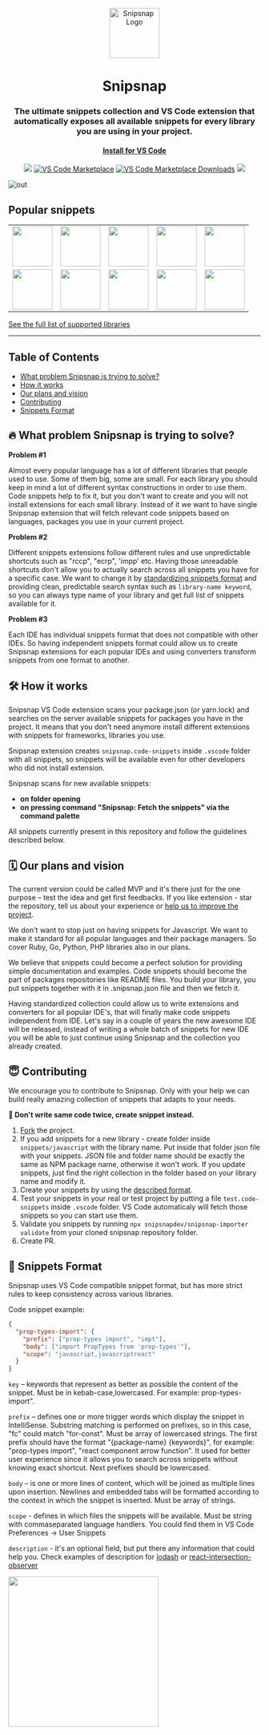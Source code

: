 <p align="center">
<img width="100" src="https://user-images.githubusercontent.com/2697570/85011968-9ac90c80-b162-11ea-9960-1429cb5f409f.png" alt="Snipsnap Logo"/></p>
<h1 align="center">Snipsnap</h1>
<h3 align="center">The ultimate snippets collection and VS Code extension that automatically exposes all available snippets for every library you are using in your project.</h3>
<h4 align="center">
<a href="https://marketplace.visualstudio.com/items?itemName=snipsnapdev.snipsnap-vscode">Install for VS Code
</a>
</h4>

<p align="center">
  <img src="https://img.shields.io/github/license/snipsnapdev/snipsnap"/>
  <a href="https://marketplace.visualstudio.com/items?itemName=snipsnapdev.snipsnap-vscode">
    <img alt="VS Code Marketplace" src="https://img.shields.io/visual-studio-marketplace/v/snipsnapdev.snipsnap-vscode"></a>
  <a href="https://marketplace.visualstudio.com/items?itemName=snipsnapdev.snipsnap-vscode">
    <img alt="VS Code Marketplace Downloads" src="https://img.shields.io/visual-studio-marketplace/d/snipsnapdev.snipsnap-vscode"></a>
  <a href="https://twitter.com/snipsnap_dev"><img src="https://img.shields.io/twitter/follow/snipsnap_dev?style=social"/></a>
</p>

![out](https://user-images.githubusercontent.com/2697570/73568644-23bc0180-4469-11ea-8b64-843c7a9a92d2.gif)

<h2>Popular snippets</h2>
<table>
  <tbody>
   <tr>
  <td valign="middle" align="center">
<img width="80px" src="https://user-images.githubusercontent.com/2697570/85336537-0b638680-b4df-11ea-874a-a8373f7a1cc3.png" />
 </td>
 <td valign="middle" align="center">
<img width="80px" src="https://user-images.githubusercontent.com/2697570/82653674-db933b80-9c1f-11ea-9731-7b8e0d1ab05c.png" />
 </td>
 <td valign="middle" align="center"><img width="80px" src="https://user-images.githubusercontent.com/2697570/82653826-15644200-9c20-11ea-8fe8-b0db379c83a3.png"/>
 </td>
  <td valign="middle" align="center">
<img width="80px" src="https://user-images.githubusercontent.com/2697570/85336364-c63f5480-b4de-11ea-9014-e55eeb0eda93.png" />
 </td>
     <td valign="middle" align="center"><img width="80px" src="https://user-images.githubusercontent.com/2697570/82654143-90c5f380-9c20-11ea-9587-928a51c06839.png"/>
 </td>
 </tr><tr>
 </td>
     <td valign="middle" align="center"><img width="80px" src="https://user-images.githubusercontent.com/2697570/85003657-c8a85400-b156-11ea-938e-8577eea635a6.jpg"/>
 </td>
         <td valign="middle" align="center"><img width="80px" src="https://user-images.githubusercontent.com/2697570/82654470-147fe000-9c21-11ea-9975-a79b3721b8f6.png"/>
 </td>
             <td valign="middle" align="center"><img width="80px" src="https://user-images.githubusercontent.com/2697570/82654869-a2f46180-9c21-11ea-8034-71f63bcd8389.png"/>
 </td>
    <td valign="middle" align="center">
<img width="80px" src="https://user-images.githubusercontent.com/2697570/85336667-4960aa80-b4df-11ea-996b-b9db80756f34.png" />
 </td>
      <td valign="middle" align="center">
<img width="80px" src="https://user-images.githubusercontent.com/2697570/85395351-44880f00-b550-11ea-8815-744aa64ecac6.png" />
 </td>
 </tr>
    </tbody>
</table>
<p><a href="https://github.com/snipsnapdev/snipsnap/tree/master/snippets/javascript">See the full list of supported libraries</a></p>

---
## Table of Contents
- [What problem Snipsnap is trying to solve?](https://github.com/snipsnapdev/snipsnap#-what-problem-snipsnap-is-trying-to-solve)
- [How it works](https://github.com/snipsnapdev/snipsnap#%EF%B8%8F-how-it-works)
- [Our plans and vision](https://github.com/snipsnapdev/snipsnap#%EF%B8%8F-our-plans-and-vision)
- [Contributing](https://github.com/snipsnapdev/snipsnap#-contributing)
- [Snippets Format](https://github.com/snipsnapdev/snipsnap#-snippets-format)

## 🔥 What problem Snipsnap is trying to solve?

**Problem #1**

Almost every popular language has a lot of different libraries that people used to use. Some of them big, some are small. For each library you should keep in mind a lot of different syntax constructions in order to use them. Code snippets help to fix it, but you don't want to create and you will not install extensions for each small library. Instead of it we want to have single Snipsnap extension that will fetch relevant code snippets based on languages, packages you use in your current project.

**Problem #2**

Different snippets extensions follow different rules and use unpredictable shortcuts such as "rccp", "ecrp", 'impp' etc. Having those unreadable shortcuts don't allow you to actually search across all snippets you have for a specific case. We want to change it by [standardizing snippets format](https://github.com/snipsnapdev/snipsnap#snippets-format) and providing clean, predictable search syntax such as `library-name keyword`, so you can always type name of your library and get full list of snippets available for it.

**Problem #3**

Each IDE has individual snippets format that does not compatible with other IDEs. So having independent snippets format could allow us to create Snipsnap extensions for each popular IDEs and using converters transform snippets from one format to another.

## 🛠️ How it works
Snipsnap VS Code extension scans your package.json (or yarn.lock) and searches on the server available snippets for packages you have in the project. It means that you don't need anymore install different extensions with snippets for frameworks, libraries you use. 

Snipsnap extension creates `snipsnap.code-snippets` inside `.vscode` folder with all snippets, so snippets will be available even for other developers who did not install extension.

Snipsnap scans for new available snippets:

- **on folder opening**
- **on pressing command "Snipsnap: Fetch the snippets" via the command palette**

All snippets currently present in this repository and follow the guidelines described below.


## 🗓️ Our plans and vision

The current version could be called MVP and it's there just for the one purpose – test the idea and get first feedbacks. If you like extension - star the repository, tell us about your experience or [help us to improve the project](https://github.com/snipsnapdev/snipsnap#contributing).

We don't want to stop just on having snippets for Javascript. We want to make it standard for all popular languages and their package managers. So cover Ruby, Go, Python, PHP libraries also in our plans.

We believe that snippets could become a perfect solution for providing simple documentation and examples. Code snippets should become the part of packages repositories like README files. You build your library, you put snippets together with it in .snipsnap.json file and then we fetch it.

Having standardized collection could allow us to write extensions and converters for all popular IDE's, that will finally make code snippets independent from IDE. Let's say in a couple of years the new awesome IDE will be released, instead of writing a whole batch of snippets for new IDE you will be able to just continue using Snipsnap and the collection you already created.

## 😇 Contributing

We encourage you to contribute to Snipsnap. Only with your help we can build really amazing collection of snippets that adapts to your needs. 

**🙏 Don't write same code twice, create snippet instead.**

1. [Fork](https://help.github.com/en/github/getting-started-with-github/fork-a-repo) the project.
2. If you add snippets for a new library - create folder inside `snippets/javascript` with the library name. Put inside that folder json file with your snippets. JSON file and folder name should be exactly the same as NPM package name, otherwise it won't work. If you update snippets, just find the right collection in the folder based on your library name and modify it.
3. Create your snippets by using the [described format](#-snippets-format).
4. Test your snippets in your real or test project by putting a file `test.code-snippets` inside `.vscode` folder. VS Code automaticaly will fetch those snippets so you can start use them.
4. Validate you snippets by running `npx snipsnapdev/snipsnap-importer validate` from your cloned snipsnap repository folder.
5. Create PR.

## 🧬 Snippets Format

Snipsnap uses VS Code compatible snippet format, but has more strict rules to keep consistency across various libraries. 

Code snippet example: 

```json
{
  "prop-types-import": {
    "prefix": ["prop-types import", "impt"],
    "body": ["import PropTypes from 'prop-types'"],
    "scope": "javascript,javascriptreact"
  }
}
```

```key``` – keywords that represent as better as possible the content of the snippet. Must be in kebab-case,lowercased. For example: prop-types-import".

```prefix``` – defines one or more trigger words which display the snippet in IntelliSense. Substring matching is performed on prefixes, so in this case, "fc" could match "for-const". Must be array of lowercased strings. The first prefix should have the format "{package-name} {keywords}", for example: "prop-types import", "react component arrow function". It used for better user experience since it allows you to search across snippets without knowing exact shortcut. Next prefixes should be lowercased.

```body``` – is one or more lines of content, which will be joined as multiple lines upon insertion. Newlines and embedded tabs will be formatted according to the context in which the snippet is inserted. Must be array of strings.

```scope``` - defines in which files the snippets will be available. Must be string with commaseparated language handlers. You could find them in VS Code Preferences -> User Snippets

```description``` - it's an optional field, but put there any information that could help you. Check examples of description for [lodash](https://github.com/snipsnapdev/snipsnap/blob/master/snippets/javascript/lodash/lodash.json) or [react-intersection-observer](https://github.com/snipsnapdev/snipsnap/blob/master/snippets/javascript/react-intersection-observer/react-intersection-observer.json)

<img width="300" src="https://user-images.githubusercontent.com/2697570/71843492-5241f900-30c4-11ea-9083-2781044d647a.png"/>
